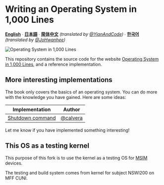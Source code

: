 # Writing an Operating System in 1,000 Lines

**[English](https://operating-system-in-1000-lines.vercel.app/en)** ∙ **[日本語](https://operating-system-in-1000-lines.vercel.app/ja/)** ∙ **[简体中文](https://operating-system-in-1000-lines.vercel.app/zh/)** *(translated by [@YianAndCode](https://github.com/YianAndCode))* ∙ **[한국어](https://operating-system-in-1000-lines.vercel.app/ko/)** *(translated by [@JoHwanhee](https://github.com/JoHwanhee))*

![Operating System in 1,000 Lines](./screenshot.png)

This repository contains the source code for the website [Operating System in 1,000 Lines](https://operating-system-in-1000-lines.vercel.app/), and a reference implementation.

## More interesting implementations

The book only covers the basics of an operating system. You can do more with the knowledge you have gained. Here are some ideas:

| Implementation | Author |
| --- | --- |
| [Shutdown command](https://github.com/nuta/operating-system-in-1000-lines/pull/59/files) | [@calvera](https://github.com/calvera) |

Let me know if you have implemented something interesting!

## This OS as a testing kernel

This purpose of this fork is to use the kernel as a testing OS for [MSIM](https://msim.readthedocs.io) devices.

The testing and build system comes from kernel for subject NSWI200 on MFF CUNI.
